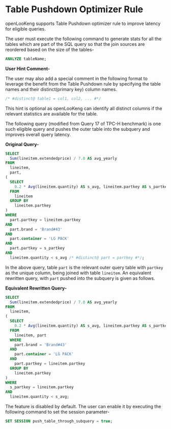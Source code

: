 # Table Pushdown Optimizer Rule

openLooKeng supports Table Pushdown optimizer rule to improve latency for eligible queries.

The user must execute the following command to generate stats for all the tables which are part of the SQL query so that the join sources are reordered based on the size of the tables-

```sql
ANALYZE tableName;
```

**User Hint Comment-**

The user may also add a special comment in the following format to leverage the benefit from the Table Pushdown rule by specifying the table names and their distinct(primary key) column names.

```sql
/* #distinct@ table1 = col1, col2, ... #*/
```

This hint is optional as openLooKeng can identify all distinct columns if the relevant statistics are available for the table.

The following query (modified from Query 17 of TPC-H benchmark) is one such eligible query and pushes the outer table into the subquery and improves overall query latency.

**Original Query-**

```sql
SELECT 
  Sum(lineitem.extendedprice) / 7.0 AS avg_yearly 
FROM 
  lineitem, 
  part, 
(
  SELECT 
    0.2 * Avg(lineitem.quantity) AS s_avg, lineitem.partkey AS s_partkey 
  FROM 
    lineitem 
  GROUP BY 
    lineitem.partkey 
) 
WHERE 
  part.partkey = lineitem.partkey 
AND 
  part.brand = 'Brand#43' 
AND 
  part.container = 'LG PACK' 
AND 
  part.partkey = s_partkey 
AND 
  lineitem.quantity < s_avg /* #distinct@ part = partkey #*/;
```

In the above query, table `part` is the relevant outer query table with `partkey` as the unique column, being joined with table `lineitem`. An equivalent rewritten query, with `part`  pushed into the subquery is given as follows.

**Equivalent Rewritten Query-**

```sql
SELECT 
  Sum(lineitem.extendedprice) / 7.0 AS avg_yearly 
FROM 
  lineitem, 
(
  SELECT 
    0.2 * Avg(lineitem.quantity) AS s_avg, lineitem.partkey AS s_partkey 
  FROM 
    lineitem, part 
  WHERE 
    part.brand = 'Brand#43' 
  AND 
    part.container = 'LG PACK' 
  AND 
    part.partkey = lineitem.partkey 
  GROUP BY 
    lineitem.partkey
) 
WHERE 
  s_partkey = lineitem.partkey 
AND 
  lineitem.quantity < s_avg;
```

The feature is disabled by default. The user can enable it by executing the following command to set the session parameter-

```sql
SET SESSION push_table_through_subquery = true;
```

